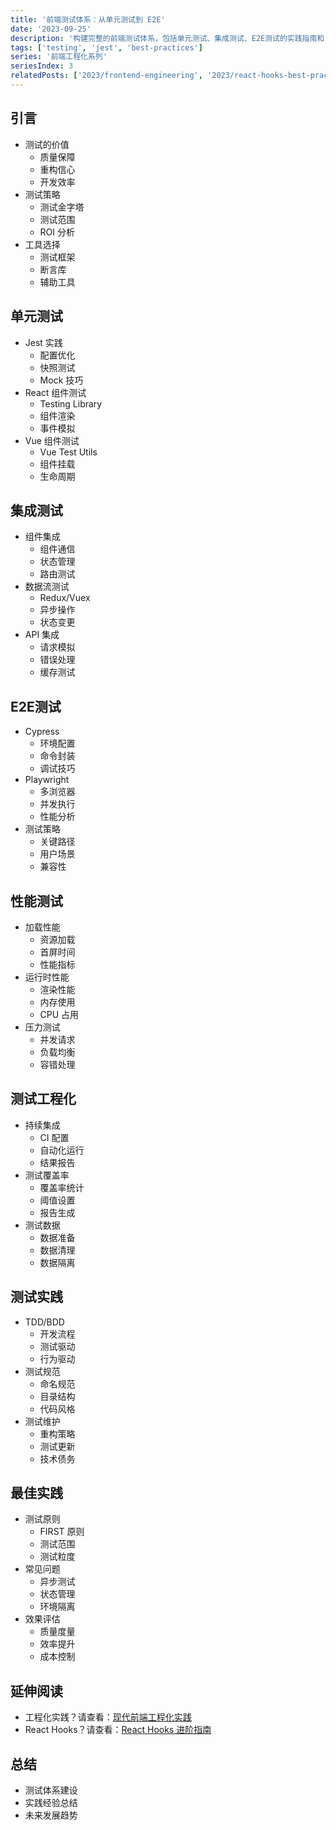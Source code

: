 ```yaml
---
title: '前端测试体系：从单元测试到 E2E'
date: '2023-09-25'
description: '构建完整的前端测试体系，包括单元测试、集成测试、E2E测试的实践指南和自动化方案。'
tags: ['testing', 'jest', 'best-practices']
series: '前端工程化系列'
seriesIndex: 3
relatedPosts: ['2023/frontend-engineering', '2023/react-hooks-best-practices']
---
```


## 引言
- 测试的价值
  - 质量保障
  - 重构信心
  - 开发效率
- 测试策略
  - 测试金字塔
  - 测试范围
  - ROI 分析
- 工具选择
  - 测试框架
  - 断言库
  - 辅助工具

## 单元测试
- Jest 实践
  - 配置优化
  - 快照测试
  - Mock 技巧
- React 组件测试
  - Testing Library
  - 组件渲染
  - 事件模拟
- Vue 组件测试
  - Vue Test Utils
  - 组件挂载
  - 生命周期

## 集成测试
- 组件集成
  - 组件通信
  - 状态管理
  - 路由测试
- 数据流测试
  - Redux/Vuex
  - 异步操作
  - 状态变更
- API 集成
  - 请求模拟
  - 错误处理
  - 缓存测试

## E2E测试
- Cypress
  - 环境配置
  - 命令封装
  - 调试技巧
- Playwright
  - 多浏览器
  - 并发执行
  - 性能分析
- 测试策略
  - 关键路径
  - 用户场景
  - 兼容性

## 性能测试
- 加载性能
  - 资源加载
  - 首屏时间
  - 性能指标
- 运行时性能
  - 渲染性能
  - 内存使用
  - CPU 占用
- 压力测试
  - 并发请求
  - 负载均衡
  - 容错处理

## 测试工程化
- 持续集成
  - CI 配置
  - 自动化运行
  - 结果报告
- 测试覆盖率
  - 覆盖率统计
  - 阈值设置
  - 报告生成
- 测试数据
  - 数据准备
  - 数据清理
  - 数据隔离

## 测试实践
- TDD/BDD
  - 开发流程
  - 测试驱动
  - 行为驱动
- 测试规范
  - 命名规范
  - 目录结构
  - 代码风格
- 测试维护
  - 重构策略
  - 测试更新
  - 技术债务

## 最佳实践
- 测试原则
  - FIRST 原则
  - 测试范围
  - 测试粒度
- 常见问题
  - 异步测试
  - 状态管理
  - 环境隔离
- 效果评估
  - 质量度量
  - 效率提升
  - 成本控制

## 延伸阅读
- 工程化实践？请查看：[现代前端工程化实践](/blog/2023/frontend-engineering)
- React Hooks？请查看：[React Hooks 进阶指南](/blog/2023/react-hooks-best-practices)

## 总结
- 测试体系建设
- 实践经验总结
- 未来发展趋势
